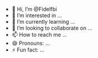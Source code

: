 - 👋 Hi, I’m @Fidelfbi
- 👀 I’m interested in ...
- 🌱 I’m currently learning ...
- 💞️ I’m looking to collaborate on ...
- 📫 How to reach me ...
- 😄 Pronouns: ...
- ⚡ Fun fact: ...

<!---
Fidelfbi/Fidelfbi is a ✨ special ✨ repository because its `README.md` (this file) appears on your GitHub profile.
You can click the Preview link to take a look at your changes.
--->
